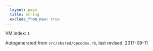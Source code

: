 ```yaml
---
  layout: page
  title: String
  exclude_from_nav: true
---
```


  VM index: `1`

Autogenerated from `src/shared/opcodes.rb`, last revised: 2017-09-11